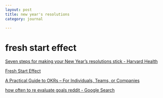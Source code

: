 ```yaml
---
layout: post
title: new year's resolutions
category: journal

---
```


# fresh start effect

[Seven steps for making your New Year’s resolutions stick - Harvard Health](https://www.health.harvard.edu/staying-healthy/seven-steps-for-making-your-new-years-resolutions-stick)

[Fresh Start Effect](https://faculty.wharton.upenn.edu/wp-content/uploads/2014/06/Dai_Fresh_Start_2014_Mgmt_Sci.pdf)

[A Practical Guide to OKRs – For Individuals, Teams, or Companies](https://doist.com/blog/okrs/?utm_source=blog_newsletter&utm_campaign=17_December_2019_Blog_Newsletter)

[how often to re evaluate goals reddit - Google Search](https://www.google.com/search?sxsrf=ACYBGNS_SD0HGoHFlhjNk3HrNm71T99L0w%3A1577000560790&ei=cB7_XcTSL4PV-gSztL2oBA&q=how+often+to+re+evaluate+goals+reddit&oq=how+often+to+re+evaluate+goals+reddit&gs_l=psy-ab.3...8590.10449..10753...0.2..0.176.1135.0j7......0....1..gws-wiz.......0i71j33i299j33i160.Dhe6Kl1X2ic&ved=0ahUKEwjEyvHx4MjmAhWDqp4KHTNaD0UQ4dUDCAs&uact=5)